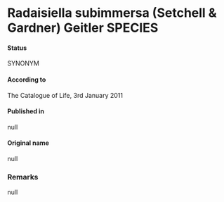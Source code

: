 Radaisiella subimmersa (Setchell & Gardner) Geitler SPECIES
=======

#### Status
SYNONYM

#### According to
The Catalogue of Life, 3rd January 2011

#### Published in
null

#### Original name
null

### Remarks
null